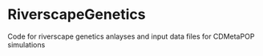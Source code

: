 # RiverscapeGenetics
Code for riverscape genetics anlayses and input data files for CDMetaPOP simulations
